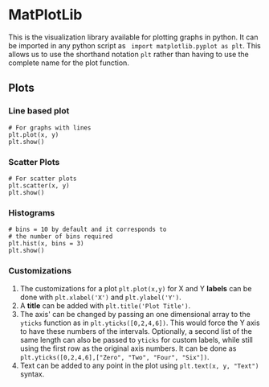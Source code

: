 # MatPlotLib

This is the visualization library available for plotting graphs in python. It can be imported in any python script as ` import matplotlib.pyplot as plt`. This allows us to use the shorthand notation `plt` rather than having to use the complete name for the plot function.

## Plots

### Line based plot

```
# For graphs with lines
plt.plot(x, y)
plt.show()
```

### Scatter Plots

```
# For scatter plots
plt.scatter(x, y)
plt.show()
```

### Histograms

```
# bins = 10 by default and it corresponds to 
# the number of bins required
plt.hist(x, bins = 3)
plt.show()
```

### Customizations

1. The customizations for a plot `plt.plot(x,y)` for X and Y **labels** can be done with `plt.xlabel('X')` and `plt.ylabel('Y')`. 
2. A **title** can be added with `plt.title('Plot Title')`.
3. The axis' can be changed by passing an one dimensional array to the `yticks` function as in `plt.yticks([0,2,4,6])`. This would force the Y axis to have these numbers of the intervals. Optionally, a second list of the same length can also be passed to `yticks` for custom labels, while still using the first row as the original axis numbers. It can be done as  `plt.yticks([0,2,4,6],["Zero", "Two", "Four", "Six"])`.
4. Text can be added to any point in the plot using `plt.text(x, y, "Text")` syntax.